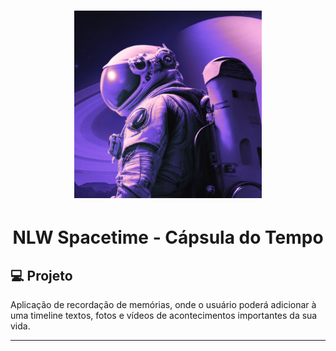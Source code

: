<h1 align="center">
   <img src="https://raw.githubusercontent.com/AllanLimaAngelo/Spacetime-web/main/src/app/icon.png" alt="NLW Spacetime" width="300"/>
</h1>
<h1 align="center">
   NLW Spacetime - Cápsula do Tempo
</h1>

## 💻 Projeto

Aplicação de recordação de memórias, onde o usuário poderá adicionar à uma timeline textos, fotos e vídeos de acontecimentos importantes da sua vida.

---

